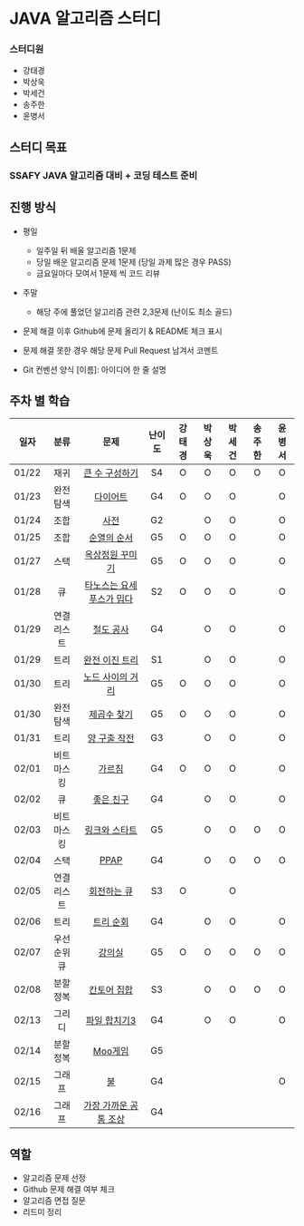 # JAVA 알고리즘 스터디

### 스터디원

-   강태경
-   박상욱
-   박세건
-   송주한
-   윤병서

## 스터디 목표

### SSAFY JAVA 알고리즘 대비 + 코딩 테스트 준비

## 진행 방식

-   평일
    -   일주일 뒤 배울 알고리즘 1문제
    -   당일 배운 알고리즘 문제 1문제 (당일 과제 많은 경우 PASS)
    -   금요일마다 모여서 1문제 씩 코드 리뷰
-   주말

    -   해당 주에 풀었던 알고리즘 관련 2,3문제 (난이도 최소 골드)

-   문제 해결 이후 Github에 문제 올리기 & README 체크 표시
-   문제 해결 못한 경우 해당 문제 Pull Request 남겨서 코멘트
-   Git 컨벤션 양식 [이름]: 아이디어 한 줄 설명

## 주차 별 학습

| 일자  |    분류     |                               문제                                | 난이도 | 강태경 | 박상욱 | 박세건 | 송주한 | 윤병서 |
| ----- | :---------: | :---------------------------------------------------------------: | :----: | :----: | :----: | :----: | :----: | :----: |
| 01/22 |    재귀     |      [큰 수 구성하기](https://www.acmicpc.net/problem/18511)      |   S4   |   O    |   O    |   O    |   O    |   O    |
| 01/23 |  완전탐색   |         [다이어트](https://www.acmicpc.net/problem/19942)         |   G4   |   O    |   O    |   O    |        |   O    |
| 01/24 |    조합     |           [사전](https://www.acmicpc.net/problem/1256)            |   G2   |        |   O    |   O    |        |   O    |
| 01/25 |    조합     |        [순열의 순서](https://www.acmicpc.net/problem/1722)        |   G5   |   O    |   O    |   O    |        |   O    |
| 01/27 |    스택     |      [옥상정원 꾸미기](https://www.acmicpc.net/problem/6198)      |   G5   |   O    |   O    |   O    |        |   O    |
| 01/28 |     큐      | [타노스는 요세푸스가 밉다](https://www.acmicpc.net/problem/28066) |   S2   |   O    |   O    |   O    |        |   O    |
| 01/29 | 연결리스트  |        [철도 공사](https://www.acmicpc.net/problem/23309)         |   G4   |        |   O    |   O    |        |   O    |
| 01/29 |    트리     |      [완전 이진 트리](https://www.acmicpc.net/problem/9934)       |   S1   |        |   O    |   O    |        |   O    |
| 01/30 |    트리     |     [노드 사이의 거리](https://www.acmicpc.net/problem/1240)      |   G5   |   O    |   O    |   O    |        |   O    |
| 01/30 |  완전탐색   |        [제곱수 찾기](https://www.acmicpc.net/problem/1025)        |   G5   |   O    |   O    |   O    |        |   O    |
| 01/31 |    트리     |       [양 구출 작전](https://www.acmicpc.net/problem/16437)       |   G3   |        |   O    |   O    |        |   O    |
| 02/01 | 비트마스킹  |          [가르침](https://www.acmicpc.net/problem/1062)           |   G4   |   O    |   O    |   O    |        |   O    |
| 02/02 |     큐      |         [좋은 친구](https://www.acmicpc.net/problem/3078)         |   G4   |        |   O    |   O    |        |   O    |
| 02/03 | 비트마스킹  |      [링크와 스타트](https://www.acmicpc.net/problem/15661)       |   G5   |        |   O    |   O    |   O    |   O    |
| 02/04 |    스택     |           [PPAP](https://www.acmicpc.net/problem/16120)           |   G4   |        |   O    |   O    |   O    |   O    |
| 02/05 | 연결리스트  |        [회전하는 큐](https://www.acmicpc.net/problem/1021)        |   S3   |   O    |        |   O    |        |        |
| 02/06 |    트리     |        [트리 순회](https://www.acmicpc.net/problem/22856)         |   G4   |        |   O    |   O    |        |   O    |
| 02/07 | 우선순위 큐 |          [강의실](https://www.acmicpc.net/problem/1374)           |   G5   |   O    |   O    |   O    |   O    |   O    |
| 02/08 |  분할정복   |        [칸토어 집합](https://www.acmicpc.net/problem/4779)        |   S3   |        |   O    |   O    |   O    |   O    |
| 02/13 |   그리디    |       [파일 합치기3](https://www.acmicpc.net/problem/13975)       |   G4   |        |   O    |   O    |        |   O    |
| 02/14 |  분할정복   |          [Moo게임](https://www.acmicpc.net/problem/5904)          |   G5   |        |        |        |        |        |
| 02/15 |   그래프    |            [불](https://www.acmicpc.net/problem/5427)             |   G4   |        |        |        |        |   O    |
| 02/16 |   그래프    |   [가장 가까운 공통 조상](https://www.acmicpc.net/problem/3584)   |   G4   |        |        |        |        |        |

## 역할

-   알고리즘 문제 선정
-   Github 문제 해결 여부 체크
-   알고리즘 면접 질문
-   리드미 정리
